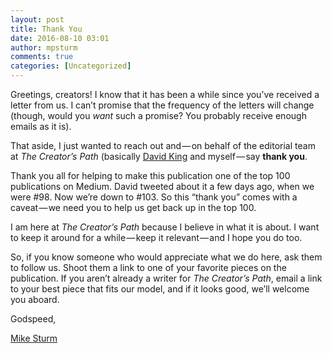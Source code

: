 ```yaml
---
layout: post
title: Thank You
date: 2016-08-10 03:01
author: mpsturm
comments: true
categories: [Uncategorized]
---
```



<p>Greetings, creators! I know that it has been a while since you’ve received a letter from us. I can’t promise that the frequency of the letters will change (though, would you <em>want</em> such a promise? You probably receive enough emails as it is).</p>
<p>That aside, I just wanted to reach out and — on behalf of the editorial team at <em>The Creator’s Path</em> (basically <a href="https://medium.com/u/3a8eb8927981" target="_blank">David King</a> and myself — say <strong>thank you</strong>.</p>
<p>Thank you all for helping to make this publication one of the top 100 publications on Medium. David tweeted about it a few days ago, when we were #98. Now we’re down to #103. So this “thank you” comes with a caveat — we need you to help us get back up in the top 100.</p>
<p>I am here at <em>The Creator’s Path</em> because I believe in what it is about. I want to keep it around for a while — keep it relevant — and I hope you do too.</p>
<p>So, if you know someone who would appreciate what we do here, ask them to follow us. Shoot them a link to one of your favorite pieces on the publication. If you aren’t already a writer for <em>The Creator’s Path</em>, email a link to your best piece that fits our model, and if it looks good, we’ll welcome you aboard.</p>
<p>Godspeed,</p>
<p><a href="https://medium.com/u/49842523be47" target="_blank">Mike Sturm</a></p>

